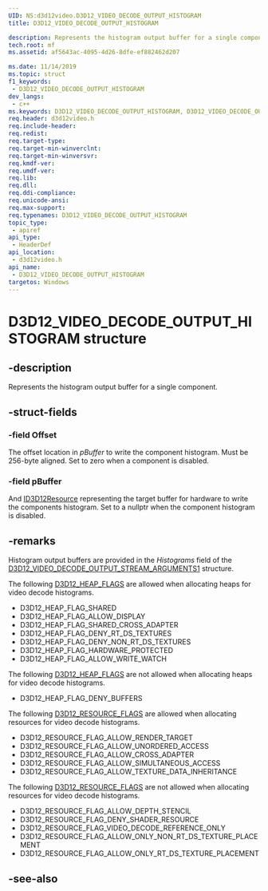 ```yaml
---
UID: NS:d3d12video.D3D12_VIDEO_DECODE_OUTPUT_HISTOGRAM
title: D3D12_VIDEO_DECODE_OUTPUT_HISTOGRAM

description: Represents the histogram output buffer for a single component.
tech.root: mf
ms.assetid: af5643ac-4095-4d26-8dfe-ef882462d207

ms.date: 11/14/2019
ms.topic: struct
f1_keywords:
 - D3D12_VIDEO_DECODE_OUTPUT_HISTOGRAM
dev_langs:
 - c++
ms.keywords: D3D12_VIDEO_DECODE_OUTPUT_HISTOGRAM, D3D12_VIDEO_DECODE_OUTPUT_HISTOGRAM, 
req.header: d3d12video.h
req.include-header:
req.redist:
req.target-type:
req.target-min-winverclnt:
req.target-min-winversvr:
req.kmdf-ver:
req.umdf-ver:
req.lib:
req.dll:
req.ddi-compliance:
req.unicode-ansi:
req.max-support:
req.typenames: D3D12_VIDEO_DECODE_OUTPUT_HISTOGRAM
topic_type: 
 - apiref
api_type: 
 - HeaderDef
api_location: 
 - d3d12video.h
api_name: 
 - D3D12_VIDEO_DECODE_OUTPUT_HISTOGRAM
targetos: Windows
---
```


# D3D12_VIDEO_DECODE_OUTPUT_HISTOGRAM structure

## -description

Represents the histogram output buffer for a single component.

## -struct-fields

### -field Offset

The offset location in *pBuffer* to write the component histogram.  Must be 256-byte aligned.  Set to zero when a component is disabled.
 
### -field pBuffer

And [ID3D12Resource](https://docs.microsoft.com/windows/win32/api/d3d12/nn-d3d12-id3d12resource) representing the target buffer for hardware to write the components histogram.  Set to a nullptr when the component histogram is disabled.

## -remarks

Histogram output buffers are provided in the *Histograms* field of the [D3D12_VIDEO_DECODE_OUTPUT_STREAM_ARGUMENTS1](ns-d3d12video-d3d12_video_decode_output_stream_arguments1) structure.


The following [D3D12_HEAP_FLAGS](https://docs.microsoft.com/windows/win32/api/d3d12/ne-d3d12-d3d12_heap_flags) are allowed when allocating heaps for video decode histograms.

- D3D12_HEAP_FLAG_SHARED
- D3D12_HEAP_FLAG_ALLOW_DISPLAY
- D3D12_HEAP_FLAG_SHARED_CROSS_ADAPTER
- D3D12_HEAP_FLAG_DENY_RT_DS_TEXTURES
- D3D12_HEAP_FLAG_DENY_NON_RT_DS_TEXTURES
- D3D12_HEAP_FLAG_HARDWARE_PROTECTED
- D3D12_HEAP_FLAG_ALLOW_WRITE_WATCH

The following [D3D12_HEAP_FLAGS](https://docs.microsoft.com/windows/win32/api/d3d12/ne-d3d12-d3d12_heap_flags) are not allowed when allocating heaps for video decode histograms.

- D3D12_HEAP_FLAG_DENY_BUFFERS
 
The following [D3D12_RESOURCE_FLAGS](https://docs.microsoft.com/windows/win32/api/d3d12/ne-d3d12-d3d12_resource_flags) are allowed when allocating resources for video decode histograms.

- D3D12_RESOURCE_FLAG_ALLOW_RENDER_TARGET
- D3D12_RESOURCE_FLAG_ALLOW_UNORDERED_ACCESS
- D3D12_RESOURCE_FLAG_ALLOW_CROSS_ADAPTER
- D3D12_RESOURCE_FLAG_ALLOW_SIMULTANEOUS_ACCESS
- D3D12_RESOURCE_FLAG_ALLOW_TEXTURE_DATA_INHERITANCE

The following [D3D12_RESOURCE_FLAGS](https://docs.microsoft.com/windows/win32/api/d3d12/ne-d3d12-d3d12_resource_flags) are not allowed when allocating resources for video decode histograms.

- D3D12_RESOURCE_FLAG_ALLOW_DEPTH_STENCIL
- D3D12_RESOURCE_FLAG_DENY_SHADER_RESOURCE
- D3D12_RESOURCE_FLAG_VIDEO_DECODE_REFERENCE_ONLY
- D3D12_RESOURCE_FLAG_ALLOW_ONLY_NON_RT_DS_TEXTURE_PLACEMENT
- D3D12_RESOURCE_FLAG_ALLOW_ONLY_RT_DS_TEXTURE_PLACEMENT


## -see-also
